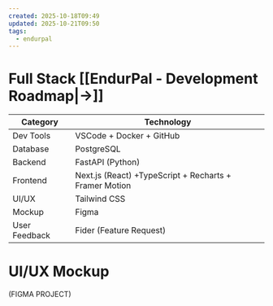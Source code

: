 ```yaml
---
created: 2025-10-18T09:49
updated: 2025-10-21T09:50
tags:
  - endurpal
---
```

# Full Stack [[EndurPal - Development Roadmap|→]]

| **Category**  | **Technology**                                         |
| ------------- | ------------------------------------------------------ |
| Dev Tools     | VSCode + Docker + GitHub                               |
| Database      | PostgreSQL                                             |
| Backend       | FastAPI (Python)                                       |
| Frontend      | Next.js (React) +TypeScript + Recharts + Framer Motion |
| UI/UX         | Tailwind CSS                                           |
| Mockup        | Figma                                                  |
| User Feedback | Fider (Feature Request)                                |


# UI/UX Mockup

(FIGMA PROJECT)